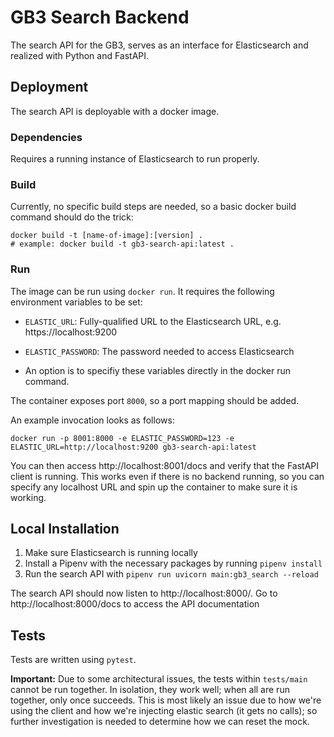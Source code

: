 # GB3 Search Backend

The search API for the GB3, serves as an interface for Elasticsearch and realized with Python and FastAPI.

## Deployment

The search API is deployable with a docker image.

### Dependencies

Requires a running instance of Elasticsearch to run properly.

### Build

Currently, no specific build steps are needed, so a basic docker build command should do the trick:

```shell
docker build -t [name-of-image]:[version] .
# example: docker build -t gb3-search-api:latest .
```

### Run

The image can be run using `docker run`. It requires the following environment variables to be set:

* `ELASTIC_URL`: Fully-qualified URL to the Elasticsearch URL, e.g. https://localhost:9200
* `ELASTIC_PASSWORD`: The password needed to access Elasticsearch

* An option is to specifiy these variables directly in the docker run command.

The container exposes port `8000`, so a port mapping should be added.

An example invocation looks as follows:

```shell
docker run -p 8001:8000 -e ELASTIC_PASSWORD=123 -e ELASTIC_URL=http://localhost:9200 gb3-search-api:latest
```

You can then access http://localhost:8001/docs and verify that the FastAPI client is running. This works even if there
is no backend running, so you can specify any localhost URL and spin up the container to make sure it is working.

## Local Installation

1. Make sure Elasticsearch is running locally
2. Install a Pipenv with the necessary packages by running ```pipenv install```
3. Run the search API with ```pipenv run uvicorn main:gb3_search --reload```

The search API should now listen to http://localhost:8000/. Go to http://localhost:8000/docs to access the API
documentation

## Tests

Tests are written using `pytest`.

**Important:** Due to some architectural issues, the tests within `tests/main` cannot be run together. In isolation,
they work well; when all are run together, only once succeeds. This is most likely an issue due to how we're using the
client and how we're injecting elastic search (it gets no calls); so further investigation is needed to determine how we
can reset the mock.